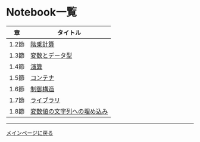 # Notebook一覧

|章|タイトル|
|---|---|
|1.2節|[階乗計算](https://colab.research.google.com/github.com/makaishi2/data_analysis_book_info/raw/main/notebooks/ch01_02.ipynb)|
|1.3節|[変数とデータ型]()|
|1.4節|[演算]()|
|1.5節|[コンテナ]()|
|1.6節|[制御構造]()|
|1.7節|[ライブラリ]()|
|1.8節|[変数値の文字列への埋め込み]()|


---

[メインページに戻る](./README.md)
